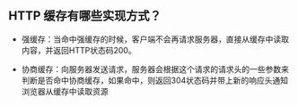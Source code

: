 ## HTTP 缓存有哪些实现方式？

- 强缓存：当命中强缓存的时候，客户端不会再请求服务器，直接从缓存中读取内容，并返回HTTP状态码200。

- 协商缓存：向服务器发送请求，服务器会根据这个请求的请求头的一些参数来判断是否命中协商缓存，如果命中，则返回304状态码并带上新的响应头通知浏览器从缓存中读取资源